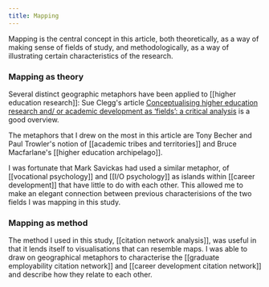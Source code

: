 ```yaml
---
title: Mapping
---
```

Mapping is the central concept in this article, both theoretically, as a way of making sense of fields of study, and methodologically, as a way of illustrating certain characteristics of the research. 

### Mapping as theory
Several distinct geographic metaphors have been applied to [[higher education research]]: Sue Clegg's article [Conceptualising higher education research and/
or academic development as ‘fields’: a critical analysis](https://doi.org/10.1080/07294360.2012.690369) is a good overview. 

The metaphors that I drew on the most in this article are Tony Becher and Paul Trowler's notion of [[academic tribes and territories]] and Bruce Macfarlane's [[higher education archipelago]]. 

I was fortunate that Mark Savickas had used a similar metaphor, of [[vocational psychology]] and [[I/O psychology]] as islands within [[career development]] that  have little to do with each other. This allowed me to make an elegant connection between previous characterisions of the two fields I was mapping in this study. 

### Mapping as method
The method I used in this study, [[citation network analysis]], was useful in that it lends itself to visualisations that can resemble maps. I was able to draw on geographical metaphors to characterise the [[graduate employability citation network]] and [[career development citation network]] and describe how they relate to each other. 

